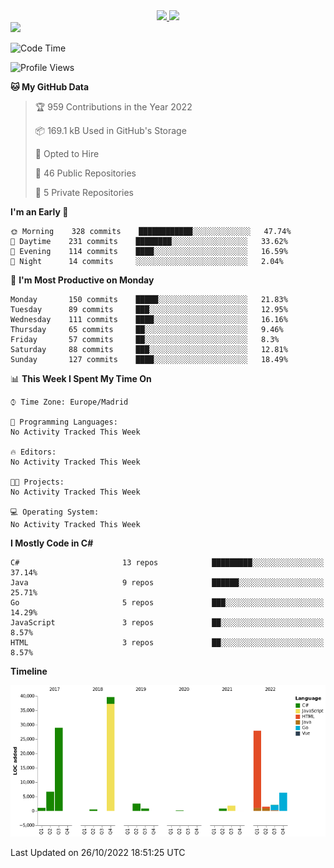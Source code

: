 <div align="center">
  <a href="https://github.com/arielsrv">
    <img height="180em" src="https://github-readme-stats.vercel.app/api?username=arielsrv&show_icons=true&theme=radical&include_all_commits=true&count_private=true"/>
    <img height="180em" src="https://github-readme-stats.vercel.app/api/top-langs/?username=arielsrv&layout=compact&langs_count=7&theme=radical"/>
</div>

<div>
  <a href="https://www.linkedin.com/in/arielpineiro/" target="_blank"><img src="https://img.shields.io/badge/-LinkedIn-%230077B5?style=for-the-badge&logo=linkedin&logoColor=white" target="_blank"></a>
</div>

<!--START_SECTION:waka-->
![Code Time](http://img.shields.io/badge/Code%20Time-0%20secs-blue)

![Profile Views](http://img.shields.io/badge/Profile%20Views-8-blue)

**🐱 My GitHub Data** 

> 🏆 959 Contributions in the Year 2022
 > 
> 📦 169.1 kB Used in GitHub's Storage 
 > 
> 💼 Opted to Hire
 > 
> 📜 46 Public Repositories 
 > 
> 🔑 5 Private Repositories  
 > 
**I'm an Early 🐤** 

```text
🌞 Morning    328 commits    ████████████░░░░░░░░░░░░░   47.74% 
🌆 Daytime    231 commits    ████████░░░░░░░░░░░░░░░░░   33.62% 
🌃 Evening    114 commits    ████░░░░░░░░░░░░░░░░░░░░░   16.59% 
🌙 Night      14 commits     ░░░░░░░░░░░░░░░░░░░░░░░░░   2.04%

```
📅 **I'm Most Productive on Monday** 

```text
Monday       150 commits    █████░░░░░░░░░░░░░░░░░░░░   21.83% 
Tuesday      89 commits     ███░░░░░░░░░░░░░░░░░░░░░░   12.95% 
Wednesday    111 commits    ████░░░░░░░░░░░░░░░░░░░░░   16.16% 
Thursday     65 commits     ██░░░░░░░░░░░░░░░░░░░░░░░   9.46% 
Friday       57 commits     ██░░░░░░░░░░░░░░░░░░░░░░░   8.3% 
Saturday     88 commits     ███░░░░░░░░░░░░░░░░░░░░░░   12.81% 
Sunday       127 commits    ████░░░░░░░░░░░░░░░░░░░░░   18.49%

```


📊 **This Week I Spent My Time On** 

```text
⌚︎ Time Zone: Europe/Madrid

💬 Programming Languages: 
No Activity Tracked This Week

🔥 Editors: 
No Activity Tracked This Week

🐱‍💻 Projects: 
No Activity Tracked This Week

💻 Operating System: 
No Activity Tracked This Week

```

**I Mostly Code in C#** 

```text
C#                       13 repos            █████████░░░░░░░░░░░░░░░░   37.14% 
Java                     9 repos             ██████░░░░░░░░░░░░░░░░░░░   25.71% 
Go                       5 repos             ███░░░░░░░░░░░░░░░░░░░░░░   14.29% 
JavaScript               3 repos             ██░░░░░░░░░░░░░░░░░░░░░░░   8.57% 
HTML                     3 repos             ██░░░░░░░░░░░░░░░░░░░░░░░   8.57%

```


**Timeline**

![Chart not found](https://raw.githubusercontent.com/arielsrv/arielsrv/main/charts/bar_graph.png) 


 Last Updated on 26/10/2022 18:51:25 UTC
<!--END_SECTION:waka-->
